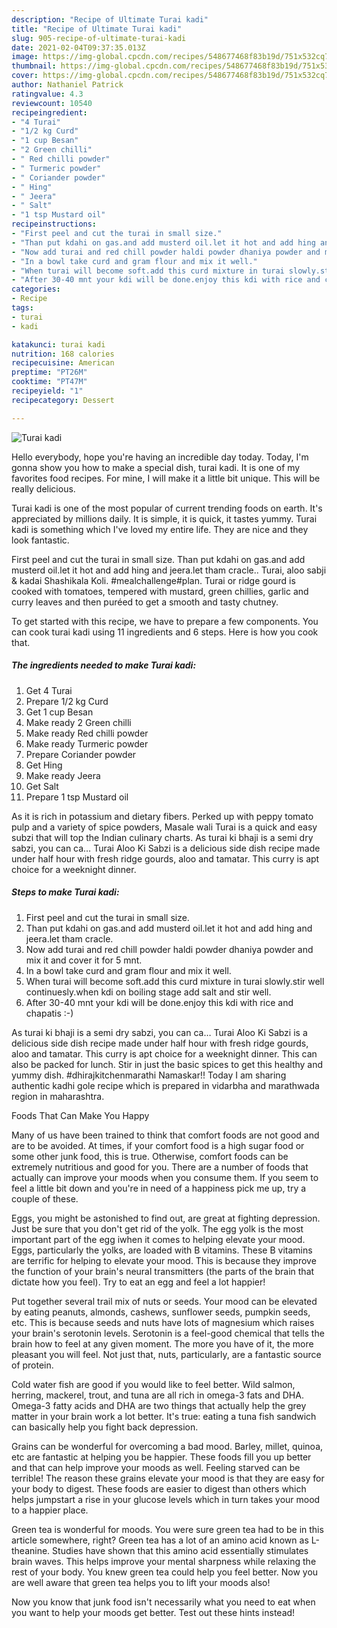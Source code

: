 ```yaml
---
description: "Recipe of Ultimate Turai kadi"
title: "Recipe of Ultimate Turai kadi"
slug: 905-recipe-of-ultimate-turai-kadi
date: 2021-02-04T09:37:35.013Z
image: https://img-global.cpcdn.com/recipes/548677468f83b19d/751x532cq70/turai-kadi-recipe-main-photo.jpg
thumbnail: https://img-global.cpcdn.com/recipes/548677468f83b19d/751x532cq70/turai-kadi-recipe-main-photo.jpg
cover: https://img-global.cpcdn.com/recipes/548677468f83b19d/751x532cq70/turai-kadi-recipe-main-photo.jpg
author: Nathaniel Patrick
ratingvalue: 4.3
reviewcount: 10540
recipeingredient:
- "4 Turai"
- "1/2 kg Curd"
- "1 cup Besan"
- "2 Green chilli"
- " Red chilli powder"
- " Turmeric powder"
- " Coriander powder"
- " Hing"
- " Jeera"
- " Salt"
- "1 tsp Mustard oil"
recipeinstructions:
- "First peel and cut the turai in small size."
- "Than put kdahi on gas.and add musterd oil.let it hot and add hing and jeera.let tham cracle."
- "Now add turai and red chill powder haldi powder dhaniya powder and mix it and cover it for 5 mnt."
- "In a bowl take curd and gram flour and mix it well."
- "When turai will become soft.add this curd mixture in turai slowly.stir well continuesly.when kdi on boiling stage add salt and stir well."
- "After 30-40 mnt your kdi will be done.enjoy this kdi with rice and chapatis :-)"
categories:
- Recipe
tags:
- turai
- kadi

katakunci: turai kadi 
nutrition: 168 calories
recipecuisine: American
preptime: "PT26M"
cooktime: "PT47M"
recipeyield: "1"
recipecategory: Dessert

---
```



![Turai kadi](https://img-global.cpcdn.com/recipes/548677468f83b19d/751x532cq70/turai-kadi-recipe-main-photo.jpg)

Hello everybody, hope you're having an incredible day today. Today, I'm gonna show you how to make a special dish, turai kadi. It is one of my favorites food recipes. For mine, I will make it a little bit unique. This will be really delicious.

Turai kadi is one of the most popular of current trending foods on earth. It's appreciated by millions daily. It is simple, it is quick, it tastes yummy. Turai kadi is something which I've loved my entire life. They are nice and they look fantastic.

First peel and cut the turai in small size. Than put kdahi on gas.and add musterd oil.let it hot and add hing and jeera.let tham cracle.. Turai, aloo sabji &amp; kadai Shashikala Koli. #mealchallenge#plan. Turai or ridge gourd is cooked with tomatoes, tempered with mustard, green chillies, garlic and curry leaves and then puréed to get a smooth and tasty chutney.


To get started with this recipe, we have to prepare a few components. You can cook turai kadi using 11 ingredients and 6 steps. Here is how you cook that.

<!--inarticleads1-->

##### The ingredients needed to make Turai kadi:

1. Get 4 Turai
1. Prepare 1/2 kg Curd
1. Get 1 cup Besan
1. Make ready 2 Green chilli
1. Make ready  Red chilli powder
1. Make ready  Turmeric powder
1. Prepare  Coriander powder
1. Get  Hing
1. Make ready  Jeera
1. Get  Salt
1. Prepare 1 tsp Mustard oil


As it is rich in potassium and dietary fibers. Perked up with peppy tomato pulp and a variety of spice powders, Masale wali Turai is a quick and easy subzi that will top the Indian culinary charts. As turai ki bhaji is a semi dry sabzi, you can ca… Turai Aloo Ki Sabzi is a delicious side dish recipe made under half hour with fresh ridge gourds, aloo and tamatar. This curry is apt choice for a weeknight dinner. 

<!--inarticleads2-->

##### Steps to make Turai kadi:

1. First peel and cut the turai in small size.
1. Than put kdahi on gas.and add musterd oil.let it hot and add hing and jeera.let tham cracle.
1. Now add turai and red chill powder haldi powder dhaniya powder and mix it and cover it for 5 mnt.
1. In a bowl take curd and gram flour and mix it well.
1. When turai will become soft.add this curd mixture in turai slowly.stir well continuesly.when kdi on boiling stage add salt and stir well.
1. After 30-40 mnt your kdi will be done.enjoy this kdi with rice and chapatis :-)


As turai ki bhaji is a semi dry sabzi, you can ca… Turai Aloo Ki Sabzi is a delicious side dish recipe made under half hour with fresh ridge gourds, aloo and tamatar. This curry is apt choice for a weeknight dinner. This can also be packed for lunch. Stir in just the basic spices to get this healthy and yummy dish. #dhirajkitchenmarathi Namaskar!! Today I am sharing authentic kadhi gole recipe which is prepared in vidarbha and marathwada region in maharashtra. 

Foods That Can Make You Happy


Many of us have been trained to think that comfort foods are not good and are to be avoided. At times, if your comfort food is a high sugar food or some other junk food, this is true. Otherwise, comfort foods can be extremely nutritious and good for you. There are a number of foods that actually can improve your moods when you consume them. If you seem to feel a little bit down and you're in need of a happiness pick me up, try a couple of these.

Eggs, you might be astonished to find out, are great at fighting depression. Just be sure that you don't get rid of the yolk. The egg yolk is the most important part of the egg iwhen it comes to helping elevate your mood. Eggs, particularly the yolks, are loaded with B vitamins. These B vitamins are terrific for helping to elevate your mood. This is because they improve the function of your brain's neural transmitters (the parts of the brain that dictate how you feel). Try to eat an egg and feel a lot happier!

Put together several trail mix of nuts or seeds. Your mood can be elevated by eating peanuts, almonds, cashews, sunflower seeds, pumpkin seeds, etc. This is because seeds and nuts have lots of magnesium which raises your brain's serotonin levels. Serotonin is a feel-good chemical that tells the brain how to feel at any given moment. The more you have of it, the more pleasant you will feel. Not just that, nuts, particularly, are a fantastic source of protein.

Cold water fish are good if you would like to feel better. Wild salmon, herring, mackerel, trout, and tuna are all rich in omega-3 fats and DHA. Omega-3 fatty acids and DHA are two things that actually help the grey matter in your brain work a lot better. It's true: eating a tuna fish sandwich can basically help you fight back depression. 

Grains can be wonderful for overcoming a bad mood. Barley, millet, quinoa, etc are fantastic at helping you be happier. These foods fill you up better and that can help improve your moods as well. Feeling starved can be terrible! The reason these grains elevate your mood is that they are easy for your body to digest. These foods are easier to digest than others which helps jumpstart a rise in your glucose levels which in turn takes your mood to a happier place.

Green tea is wonderful for moods. You were sure green tea had to be in this article somewhere, right? Green tea has a lot of an amino acid known as L-theanine. Studies have shown that this amino acid essentially stimulates brain waves. This helps improve your mental sharpness while relaxing the rest of your body. You knew green tea could help you feel better. Now you are well aware that green tea helps you to lift your moods also!

Now you know that junk food isn't necessarily what you need to eat when you want to help your moods get better. Test out  these hints  instead!

